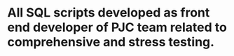 # All SQL scripts developed as front end developer of PJC team related to comprehensive and stress testing.

